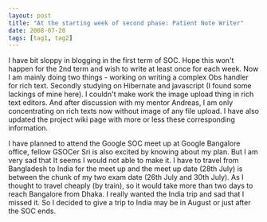 ```yaml
---
layout: post
title: "At the starting week of second phase: Patient Note Writer"
date: 2008-07-20
tags: [tag1, tag2]
---
```


I have bit sloppy in blogging in the first term of SOC. Hope this won't happen for the 2nd term and wish to write at least once for each week. Now I am mainly doing two things - working on writing a complex Obs handler for rich text. Secondly studying on Hibernate and javascript (I found some lackings of mine here). I couldn't make work the image upload thing in rich text editors. And after discussion with my mentor Andreas, I am only concentrating on rich texts now without image of any file upload. I have also updated the project wiki page with more or less these corresponding information.

I have planned to attend the Google SOC meet up at Google Bangalore office, fellow GSOCer Sri is also excited by knowing about my plan. But I am very sad that It seems I would not able to make it. I have to travel from Bangladesh to India for the meet up and the meet up date (28th July) is between the chunk of my two exam date (26th July and 30th July). As I thought to travel cheaply (by train), so it would take more than two days to reach Bangalore from Dhaka. I really wanted the India trip and sad that I missed it. So I decided to give a trip to India may be in August or just after the SOC ends.